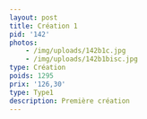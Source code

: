 ```yaml
---
layout: post
title: Création 1
pid: '142'
photos:
    - /img/uploads/142b1c.jpg
    - /img/uploads/142b1bisc.jpg
type: Création
poids: 1295
prix: '126,30'
type: Type1
description: Première création
---
```


